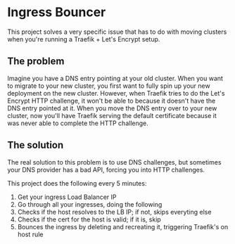 # Ingress Bouncer

This project solves a very specific issue that has to do with moving clusters when you're running a Traefik + Let's Encrypt setup.

## The problem

Imagine you have a DNS entry pointing at your old cluster. When you want to migrate to your new cluster, you first want to fully spin up your new deployment on the new cluster. However, when Traefik tries to do the Let's Encrypt HTTP challenge, it won't be able to because it doesn't have the DNS entry pointed at it. When you move the DNS entry over to your new cluster, now you'll have Traefik serving the default certificate because it was never able to complete the HTTP challenge.

## The solution

The real solution to this problem is to use DNS challenges, but sometimes your DNS provider has a bad API, forcing you into HTTP challenges.

This project does the following every 5 minutes:

1. Get your ingress Load Balancer IP
2. Go through all your ingresses, doing the following
3. Checks if the host resolves to the LB IP; if not, skips everyting else
4. Checks if the cert for the host is valid; if it is, skip
5. Bounces the ingress by deleting and recreating it, triggering Traefik's on host rule
